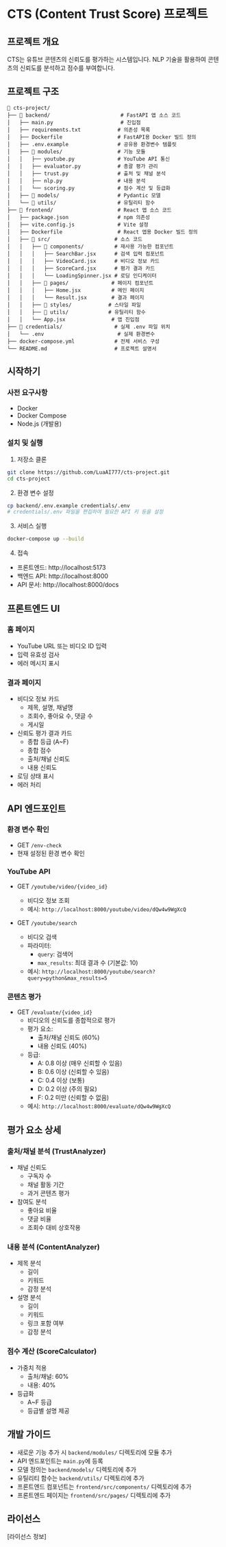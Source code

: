 # CTS (Content Trust Score) 프로젝트

## 프로젝트 개요
CTS는 유튜브 콘텐츠의 신뢰도를 평가하는 시스템입니다. NLP 기술을 활용하여 콘텐츠의 신뢰도를 분석하고 점수를 부여합니다.

## 프로젝트 구조
```
📁 cts-project/
├── 📁 backend/                       # FastAPI 앱 소스 코드
│   ├── main.py                      # 진입점
│   ├── requirements.txt            # 의존성 목록
│   ├── Dockerfile                  # FastAPI용 Docker 빌드 정의
│   ├── .env.example                # 공유용 환경변수 템플릿
│   ├── 📁 modules/                  # 기능 모듈
│   │   ├── youtube.py              # YouTube API 통신
│   │   ├── evaluator.py            # 총괄 평가 관리
│   │   ├── trust.py                # 출처 및 채널 분석
│   │   ├── nlp.py                  # 내용 분석
│   │   └── scoring.py              # 점수 계산 및 등급화
│   ├── 📁 models/                   # Pydantic 모델
│   └── 📁 utils/                    # 유틸리티 함수
├── 📁 frontend/                     # React 앱 소스 코드
│   ├── package.json                # npm 의존성
│   ├── vite.config.js              # Vite 설정
│   ├── Dockerfile                  # React 앱용 Docker 빌드 정의
│   ├── 📁 src/                     # 소스 코드
│   │   ├── 📁 components/          # 재사용 가능한 컴포넌트
│   │   │   ├── SearchBar.jsx      # 검색 입력 컴포넌트
│   │   │   ├── VideoCard.jsx      # 비디오 정보 카드
│   │   │   ├── ScoreCard.jsx      # 평가 결과 카드
│   │   │   └── LoadingSpinner.jsx # 로딩 인디케이터
│   │   ├── 📁 pages/              # 페이지 컴포넌트
│   │   │   ├── Home.jsx          # 메인 페이지
│   │   │   └── Result.jsx        # 결과 페이지
│   │   ├── 📁 styles/            # 스타일 파일
│   │   ├── 📁 utils/             # 유틸리티 함수
│   │   └── App.jsx               # 앱 진입점
├── 📁 credentials/                 # 실제 .env 파일 위치
│   └── .env                        # 실제 환경변수
├── docker-compose.yml             # 전체 서비스 구성
└── README.md                      # 프로젝트 설명서
```

## 시작하기

### 사전 요구사항
- Docker
- Docker Compose
- Node.js (개발용)

### 설치 및 실행
1. 저장소 클론
```bash
git clone https://github.com/LuaAI777/cts-project.git
cd cts-project
```

2. 환경 변수 설정
```bash
cp backend/.env.example credentials/.env
# credentials/.env 파일을 편집하여 필요한 API 키 등을 설정
```

3. 서비스 실행
```bash
docker-compose up --build
```

4. 접속
- 프론트엔드: http://localhost:5173
- 백엔드 API: http://localhost:8000
- API 문서: http://localhost:8000/docs

## 프론트엔드 UI

### 홈 페이지
- YouTube URL 또는 비디오 ID 입력
- 입력 유효성 검사
- 에러 메시지 표시

### 결과 페이지
- 비디오 정보 카드
  - 제목, 설명, 채널명
  - 조회수, 좋아요 수, 댓글 수
  - 게시일
- 신뢰도 평가 결과 카드
  - 종합 등급 (A~F)
  - 종합 점수
  - 출처/채널 신뢰도
  - 내용 신뢰도
- 로딩 상태 표시
- 에러 처리

## API 엔드포인트

### 환경 변수 확인
- GET `/env-check`
- 현재 설정된 환경 변수 확인

### YouTube API
- GET `/youtube/video/{video_id}`
  - 비디오 정보 조회
  - 예시: `http://localhost:8000/youtube/video/dQw4w9WgXcQ`

- GET `/youtube/search`
  - 비디오 검색
  - 파라미터:
    - `query`: 검색어
    - `max_results`: 최대 결과 수 (기본값: 10)
  - 예시: `http://localhost:8000/youtube/search?query=python&max_results=5`

### 콘텐츠 평가
- GET `/evaluate/{video_id}`
  - 비디오의 신뢰도를 종합적으로 평가
  - 평가 요소:
    - 출처/채널 신뢰도 (60%)
    - 내용 신뢰도 (40%)
  - 등급:
    - A: 0.8 이상 (매우 신뢰할 수 있음)
    - B: 0.6 이상 (신뢰할 수 있음)
    - C: 0.4 이상 (보통)
    - D: 0.2 이상 (주의 필요)
    - F: 0.2 미만 (신뢰할 수 없음)
  - 예시: `http://localhost:8000/evaluate/dQw4w9WgXcQ`

## 평가 요소 상세

### 출처/채널 분석 (TrustAnalyzer)
- 채널 신뢰도
  - 구독자 수
  - 채널 활동 기간
  - 과거 콘텐츠 평가
- 참여도 분석
  - 좋아요 비율
  - 댓글 비율
  - 조회수 대비 상호작용

### 내용 분석 (ContentAnalyzer)
- 제목 분석
  - 길이
  - 키워드
  - 감정 분석
- 설명 분석
  - 길이
  - 키워드
  - 링크 포함 여부
  - 감정 분석

### 점수 계산 (ScoreCalculator)
- 가중치 적용
  - 출처/채널: 60%
  - 내용: 40%
- 등급화
  - A~F 등급
  - 등급별 설명 제공

## 개발 가이드
- 새로운 기능 추가 시 `backend/modules/` 디렉토리에 모듈 추가
- API 엔드포인트는 `main.py`에 등록
- 모델 정의는 `backend/models/` 디렉토리에 추가
- 유틸리티 함수는 `backend/utils/` 디렉토리에 추가
- 프론트엔드 컴포넌트는 `frontend/src/components/` 디렉토리에 추가
- 프론트엔드 페이지는 `frontend/src/pages/` 디렉토리에 추가

## 라이선스
[라이선스 정보]
